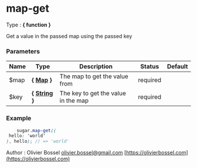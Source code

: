 # map-get

<!-- @namespace: sugar.scss.map.map-get -->

Type : **{ function }**


Get a value in the passed map using the passed key



### Parameters
Name  |  Type  |  Description  |  Status  |  Default
------------  |  ------------  |  ------------  |  ------------  |  ------------
$map  |  **{ [Map](http://www.sass-lang.com/documentation/file.SASS_REFERENCE.html#maps) }**  |  The map to get the value from  |  required  |
$key  |  **{ [String](http://www.sass-lang.com/documentation/file.SASS_REFERENCE.html#sass-script-strings) }**  |  The key to get the value in the map  |  required  |

### Example
```scss
	sugar.map-get((
 hello: 'world'
), hello); // => 'world'
```
Author : Olivier Bossel [olivier.bossel@gmail.com](mailto:olivier.bossel@gmail.com) [https://olivierbossel.com](https://olivierbossel.com)